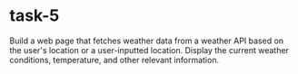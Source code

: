 # task-5
 Build a web page that fetches weather data from a weather API based on the user's location or a user-inputted location. Display the current weather conditions, temperature, and other relevant information.
